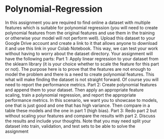 # Polynomial-Regression

In this assignment you are required to find online a dataset with multiple features which
is suitable for polynomial regression (you will need to create polynomial features from the
original features and use them in the training or otherwise your model will not perform well).
Upload this dataset to your Google Drive account and create a link to it that allows anyone to
download it and use this link in your Colab Notebook. This way, we can test your work without
having to worry about the dataset directory. Your assignment will have the following parts:
Part 1:
Apply linear regression to your dataset from the sklearn library (it is your choice whether
to scale the feature for this part or not). The purpose here is to prove that the features are not
enough to model the problem and there is a need to create polynomial features. This what will
make finding the dataset is not straight forward. Of course you will need to report the
performance metrics.
Part 2:
Create polynomial features and append them to your dataset. Then apply an appropriate
feature scaling, train a polynomial regression, and report the appropriate performance metrics. In
this scenario, we want you to showcase to models, one that is just good and one that has high
variance. Then compare in a table these models and the one in part 1 (high bias).
Part 3:
Redo part 2 but without scaling your features and compare the results with part 2. Discuss
the results and include your thoughts.
Note that you may need split your dataset into train, validation, and test sets to be able to
solve the assignment
